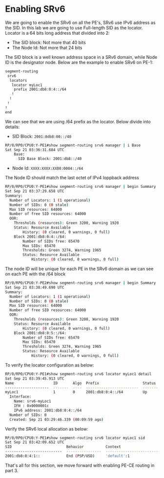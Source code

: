 # Enabling SRv6

We are going to enable the SRv6 on all the PE's, SRv6 use IPv6 address as the SID. In this lab we are going to use Full-length SID as the locator. Locator is a 64 bits long address that divided into 2:

- The SID block: Not more that 40 bits
- The Node Id: Not more that 24 bits

The SID block is a well known address space in a SRv6 domain, while Node ID is the designator node. Below are the example to enable SRv6 on PE-1:

```bash
segment-routing
 srv6
  locators
   locator myLoc1
    prefix 2001:db8:0:4::/64
   !
  !
 !
!
end
```

We can see that we are using /64 prefix as the locator. Below divide into details:

- SID Block: `2001:0db8:00::/40`

```bash
RP/0/RP0/CPU0:Y-PE1#show segment-routing srv6 manager | i Base
Sat Sep 21 03:36:31.684 UTC
    Base:
      SID Base Block: 2001:db8::/40
```

- Node Id: `XXXX:XXXX:XX00:0004::/64`

The Node ID should match the last octet of IPv4 loppback address

```bash
RP/0/RP0/CPU0:Y-PE1#show segment-routing srv6 manager | begin Summary
Sat Sep 21 03:37:29.658 UTC
Summary:
  Number of Locators: 1 (1 operational)
  Number of SIDs: 0 (0 stale)
  Max SID resources: 64000
  Number of free SID resources: 64000
  OOR:
    Thresholds (resources): Green 3200, Warning 1920
    Status: Resource Available
        History: (0 cleared, 0 warnings, 0 full)
    Block 2001:db8:0:4::/64:
        Number of SIDs free: 65470
        Max SIDs: 65470
        Thresholds: Green 3274, Warning 1965
        Status: Resource Available
            History: (0 cleared, 0 warnings, 0 full)
```

The node ID will be unique for each PE in the SRv6 domain as we can see on each PE with the /64 block 

```bash
RP/0/RP0/CPU0:Y-PE2#show segment-routing srv6 manager | begin Summary
Sat Sep 21 03:38:49.690 UTC
Summary:
  Number of Locators: 1 (1 operational)
  Number of SIDs: 0 (0 stale)
  Max SID resources: 64000
  Number of free SID resources: 64000
  OOR:
    Thresholds (resources): Green 3200, Warning 1920
    Status: Resource Available
        History: (0 cleared, 0 warnings, 0 full)
    Block 2001:db8:0:5::/64:
        Number of SIDs free: 65470
        Max SIDs: 65470
        Thresholds: Green 3274, Warning 1965
        Status: Resource Available
            History: (0 cleared, 0 warnings, 0 full)
```

To verify the locator configuration as below:

```bash
RP/0/RP0/CPU0:Y-PE1#show segment-routing srv6 locator myLoc1 detail 
Sat Sep 21 03:39:45.913 UTC
Name                  ID       Algo  Prefix                    Status   Flags   
--------------------  -------  ----  ------------------------  -------  --------
myLoc1                1        0     2001:db8:0:4::/64         Up               
  Interface: 
    Name: srv6-myLoc1
    IFH : 0x0000001c
    IPv6 address: 2001:db8:0:4::/64
  Number of SIDs: 0
  Created: Sep 21 03:29:46.339 (00:09:59 ago)
```

Verify the SRv6 local allocation as below:

```bash
RP/0/RP0/CPU0:Y-PE1#show segment-routing srv6 locator myLoc1 sid 
Sat Sep 21 03:42:09.652 UTC
SID                         Behavior          Context                           Owner               State  RW
--------------------------  ----------------  --------------------------------  ------------------  -----  --
2001:db8:0:4:1::            End (PSP/USD)     'default':1                       sidmgr              InUse  Y
```

That's all for this section, we move forward with enabling PE-CE routing in part 3.
